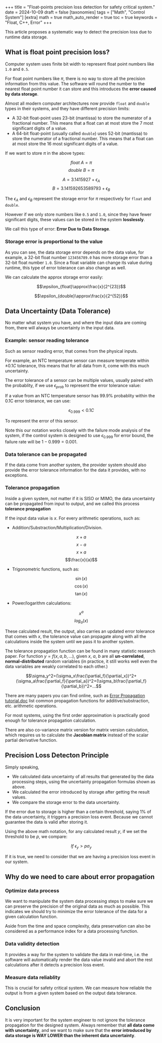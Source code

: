 +++
title = "Float-points precision loss detection for safety critical system."
date = 2024-10-09
draft = false
[taxonomies]
  tags = ["Math", "Control System"]
[extra]
  math = true
  math_auto_render = true
  toc = true
	keywords = "Float, C++, Error"
+++

This article proposes a systematic way to detect the precision loss due to runtime data storage.

## What is float point precision loss?

Computer system uses finite bit width to represent float point numbers like `1.0` and `0.5`.

For float point numbers like $\pi$, there is no way to store all the precision information from this value. The software will round the number to the nearest float point number it can store and this introduces the **error caused by data storage**.

Almost all modern computer architectures now provide `float` and `double` types in their systems, and they have different precision limits:

- A 32-bit float-point uses 23-bit (mantissa) to store the numerator of a fractional number. This means that a float can at most store the 7 most significant digits of a value.
- A 64-bit float-point (usually called `double`) uses 52-bit (mantissa) to store the numerator of a fractional number. This means that a float can at most store the 16 most significant digits of a value.

If we want to store $\pi$ in the above types:

$$float\ A=\pi$$
$$double\ B=\pi$$

$$A=3.1415927+\epsilon_A$$
$$B=3.141592653589793+\epsilon_B$$

The $\epsilon_A$ and $\epsilon_B$ represent the storage error for $\pi$ respectively for `float` and `double`.

However if we only store numbers like `0.5` and `1.0`, since they have fewer significant digits, these values can be stored in the system **losslessly**.

We call this type of error: **Error Due to Data Storage**.

### Storage error is proportional to the value

As you can see, the data storage error depends on the data value, for example, a 32-bit float number `123456789.0` has more storage error than a 32-bit float number `1.0`. Since a float variable can change its value during runtime, this type of error tolerance can also change as well.

We can calculate the approx storage error easily:

$$\epsilon_{float}\approx\frac{x}{2^{23}}$$

$$\epsilon_{double}\approx\frac{x}{2^{52}}$$

## Data Uncertainty (Data Tolerance)

No matter what system you have, and where the input data are coming from, there will always be uncertainty in the input data. 

### Example: sensor reading tolerance

Such as sensor reading error, that comes from the physical inputs. 

For example, an NTC temperature sensor can measure temperate within $\pm 0.1 C$ tolerance, this means that for all data from it, come with this much uncertainty.

The error tolerance of a sensor can be multiple values, usually paired with the probablity, if we use $\epsilon_{prob}$ to represent the error tolerance value:

If a value from an NTC temperature sensor has 99.9% probablity within the 0.1C error tolerance, we can use:

$$\epsilon_{0.999}<0.1C$$

To represent the error of this sensor.

Note this our notation works closely with the failure mode analysis of the system, if the control system is designed to use $\epsilon_{0.999}$ for error bound, the failure rate will be $1-0.999=0.001$.

### Data tolerance can be propagated

If the data come from another system, the provider system should also provide the error tolerance information for the data it provides, with no exceptions.

### Tolerance propagation

Inside a given system, not matter if it is SISO or MIMO, the data uncertainty can be propagated from input to output, and we called this process **tolerance propagation**

If the input data value is $x$. For every arithmetic operations, such as:

* Addition/Substraction/Multiplication/Division.

$$x+a$$
$$x-a$$
$$x\times a$$
$$\frac{x}{a}$$

* Trigonometric functions, such as:

$$\sin(x)$$ 
$$\cos(x)$$ 
$$\tan(x)$$

* Power/logarithm calculations:

$$x^a$$
$$log_a(x)$$

These calculated result, the output, also carries an updated error tolerance that comes with $x$, the tolerance value can propagate along with all the calculations inside the system until we pass it to another system.

The tolerance propagation function can be found in many statistic research paper. For function $y=f(x, a, b,\dots)$, given $x$, $a$, $b$ are all **un-correlated**, **normal-distributed** random variables (in practice, it still works well even the data variables are weakly correlated to each other.)

$$\sigma_y^2=(\sigma_x\frac{\partial_f}{\partial_x})^2+(\sigma_a\frac{\partial_f}{\partial_a})^2+(\sigma_b\frac{\partial_f}{\partial_b})^2+...$$

There are many papers you can find online, such as [Error Propagation tutorial.doc](https://foothill.edu/psme/daley/tutorials_files/10.%20Error%20Propagation.pdf) list common propagation functions for additive/substraction, etc. arithmetic operations.

For most systems, using the first order approximation is practically good enough for tolerance propagation calculation.

There are also co-variance matrix version for matrix version calculation, which requires us to calculate the **Jacobian matrix** instead of the scalar partial derivative function.

## Precision Loss Detecton Principle

Simply speaking, 

* We calculated data uncertainty of all results that generated by the data processing steps, using the uncertainty propagation formulas shown as above.
* We calculated the error introduced by storage after getting the result values.
* We compare the storage error to the data uncertainty.

If the error due to storage is higher than a certain threshold, saying $1\%$ of the data uncertainty, it triggers a precision loss event. Because we cannot guarantee the data is valid after storing it.

Using the above math notation, for any calculated result $y$, if we set the threshold to be $p$, we compare:

$$If\ \epsilon_y > p\sigma_y$$

If it is true, we need to consider that we are having a precision loss event in our system.

## Why do we need to care about error propagation

### Optimize data process

We want to manipulate the system data processing steps to make sure we can preserve the precision of the original data as much as possible. This indicates we should try to minimize the error tolerance of the data for a given calculation function.

Aside from the time and space complexity, data preservation can also be considered as a performance index for a data processing function.

### Data validity detection

It provides a way for the system to validate the data in real-time, i.e. the software will automatically render the data value invalid and abort the rest calculations after it detects a precision loss event.

### Measure data reliablity

This is crucial for safety critical system. We can measure how reliable the output is from a given system based on the output data tolerance.

## Conclusion

It is very important for the system engineer to not ignore the tolerance propagation for the designed system. Always remember that **all data come with uncertainty**, and we want to make sure that the **error introduced by data storage is WAY LOWER than the inherent data uncertainty**.
